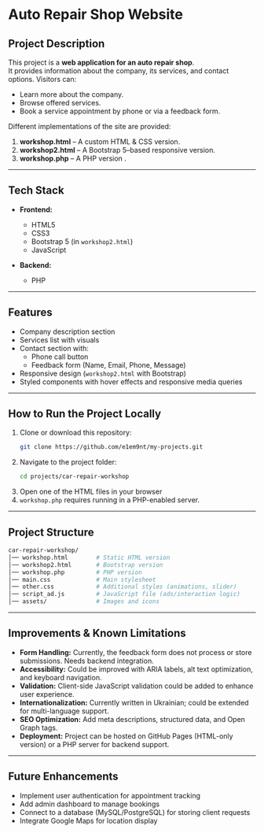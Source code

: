 # Auto Repair Shop Website

## Project Description
This project is a **web application for an auto repair shop**.  
It provides information about the company, its services, and contact options. Visitors can:
- Learn more about the company.
- Browse offered services.
- Book a service appointment by phone or via a feedback form.

Different implementations of the site are provided:
1. **workshop.html** – A custom HTML & CSS version.  
2. **workshop2.html** – A Bootstrap 5–based responsive version.  
3. **workshop.php** – A PHP version .

---

## Tech Stack
- **Frontend:**
  - HTML5  
  - CSS3
  - Bootstrap 5 (in `workshop2.html`)  
  - JavaScript  

- **Backend:**
  - PHP

--- 

## Features
- Company description section
- Services list with visuals
- Contact section with:
  - Phone call button
  - Feedback form (Name, Email, Phone, Message)
- Responsive design (`workshop2.html` with Bootstrap)
- Styled components with hover effects and responsive media queries

--- 

## How to Run the Project Locally
1. Clone or download this repository:
   ```bash
   git clone https://github.com/e1em9nt/my-projects.git
   ```
2. Navigate to the project folder:
   ```bash
   cd projects/car-repair-workshop
   ```
3. Open one of the HTML files in your browser
4. `workshop.php` requires running in a PHP-enabled server.

---  

## Project Structure
```bash
car-repair-workshop/
│── workshop.html        # Static HTML version
│── workshop2.html       # Bootstrap version
│── workshop.php         # PHP version
│── main.css             # Main stylesheet
│── other.css            # Additional styles (animations, slider)
│── script_ad.js         # JavaScript file (ads/interaction logic)
│── assets/              # Images and icons
```

---

## Improvements & Known Limitations
- **Form Handling:** Currently, the feedback form does not process or store submissions. Needs backend integration.  
- **Accessibility:** Could be improved with ARIA labels, alt text optimization, and keyboard navigation.  
- **Validation:** Client-side JavaScript validation could be added to enhance user experience.  
- **Internationalization:** Currently written in Ukrainian; could be extended for multi-language support.  
- **SEO Optimization:** Add meta descriptions, structured data, and Open Graph tags.  
- **Deployment:** Project can be hosted on GitHub Pages (HTML-only version) or a PHP server for backend support.  

---

## Future Enhancements
- Implement user authentication for appointment tracking  
- Add admin dashboard to manage bookings  
- Connect to a database (MySQL/PostgreSQL) for storing client requests  
- Integrate Google Maps for location display  

